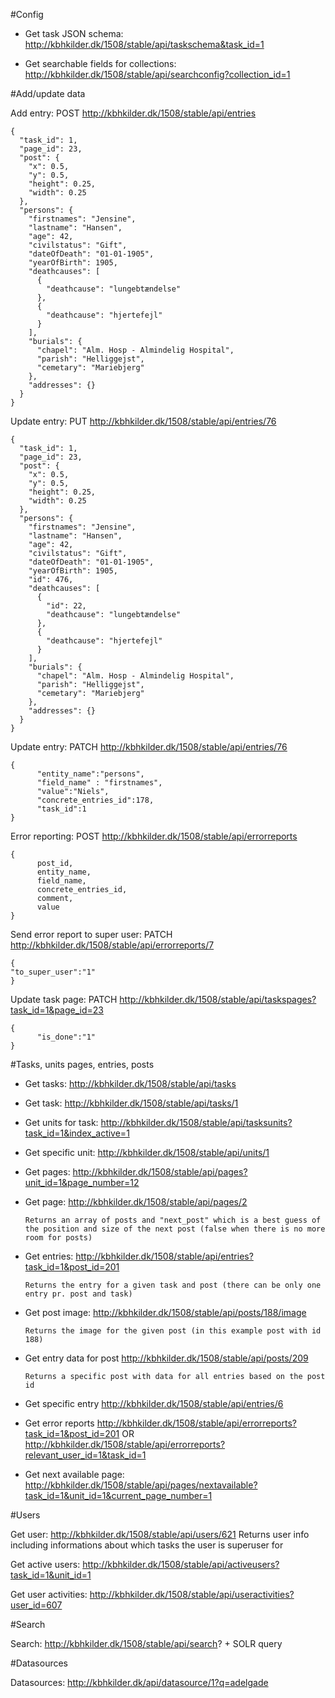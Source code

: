 
#Config

* Get task JSON schema:
http://kbhkilder.dk/1508/stable/api/taskschema&task_id=1

* Get searchable fields for collections:
http://kbhkilder.dk/1508/stable/api/searchconfig?collection_id=1


#Add/update data

Add entry:
POST
http://kbhkilder.dk/1508/stable/api/entries
```
{
  "task_id": 1,
  "page_id": 23,
  "post": {
    "x": 0.5,
    "y": 0.5,
    "height": 0.25,
    "width": 0.25
  },
  "persons": {
    "firstnames": "Jensine",
    "lastname": "Hansen",
    "age": 42,
    "civilstatus": "Gift",
    "dateOfDeath": "01-01-1905",
    "yearOfBirth": 1905,
    "deathcauses": [
      {
        "deathcause": "lungebtændelse"
      },
      {
        "deathcause": "hjertefejl"
      }
    ],
    "burials": {
      "chapel": "Alm. Hosp - Almindelig Hospital",
      "parish": "Helliggejst",
      "cemetary": "Mariebjerg"
    },
    "addresses": {}
  }
}
```

Update entry:
PUT
http://kbhkilder.dk/1508/stable/api/entries/76

```
{
  "task_id": 1,
  "page_id": 23,
  "post": {
    "x": 0.5,
    "y": 0.5,
    "height": 0.25,
    "width": 0.25
  },
  "persons": {
    "firstnames": "Jensine",
    "lastname": "Hansen",
    "age": 42,
    "civilstatus": "Gift",
    "dateOfDeath": "01-01-1905",
    "yearOfBirth": 1905,
    "id": 476,
    "deathcauses": [
      {
        "id": 22,
        "deathcause": "lungebtændelse"
      },
      {
        "deathcause": "hjertefejl"
      }
    ],
    "burials": {
      "chapel": "Alm. Hosp - Almindelig Hospital",
      "parish": "Helliggejst",
      "cemetary": "Mariebjerg"
    },
    "addresses": {}
  }
}
```

Update entry:
PATCH
http://kbhkilder.dk/1508/stable/api/entries/76

```
{  
      "entity_name":"persons",
      "field_name" : "firstnames",
      "value":"Niels",
      "concrete_entries_id":178,
      "task_id":1
}
```

Error reporting: POST
http://kbhkilder.dk/1508/stable/api/errorreports
```
{
      post_id,
      entity_name,
      field_name,
      concrete_entries_id,
      comment,
      value
}
```
Send error report to super user: PATCH
http://kbhkilder.dk/1508/stable/api/errorreports/7
```
{
"to_super_user":"1"
}
```

Update task page:
PATCH
http://kbhkilder.dk/1508/stable/api/taskspages?task_id=1&page_id=23

```
{  
      "is_done":"1"
}
```

#Tasks, units pages, entries, posts

* Get tasks:
http://kbhkilder.dk/1508/stable/api/tasks


* Get task:
http://kbhkilder.dk/1508/stable/api/tasks/1

* Get units for task:
http://kbhkilder.dk/1508/stable/api/tasksunits?task_id=1&index_active=1

* Get specific unit:
http://kbhkilder.dk/1508/stable/api/units/1

* Get pages:
http://kbhkilder.dk/1508/stable/api/pages?unit_id=1&page_number=12

* Get page:
http://kbhkilder.dk/1508/stable/api/pages/2

      Returns an array of posts and "next_post" which is a best guess of the position and size of the next post (false when there is no more room for posts)


* Get entries:
http://kbhkilder.dk/1508/stable/api/entries?task_id=1&post_id=201

      Returns the entry for a given task and post (there can be only one entry pr. post and task)

* Get post image:
http://kbhkilder.dk/1508/stable/api/posts/188/image

      Returns the image for the given post (in this example post with id 188)

* Get entry data for post
http://kbhkilder.dk/1508/stable/api/posts/209

      Returns a specific post with data for all entries based on the post id

* Get specific entry
http://kbhkilder.dk/1508/stable/api/entries/6

* Get error reports
http://kbhkilder.dk/1508/stable/api/errorreports?task_id=1&post_id=201
OR
http://kbhkilder.dk/1508/stable/api/errorreports?relevant_user_id=1&task_id=1


* Get next available page:
http://kbhkilder.dk/1508/stable/api/pages/nextavailable?task_id=1&unit_id=1&current_page_number=1


#Users

Get user:
http://kbhkilder.dk/1508/stable/api/users/621
Returns user info including informations about which tasks the user is superuser for

Get active users:
http://kbhkilder.dk/1508/stable/api/activeusers?task_id=1&unit_id=1

Get user activities:
http://kbhkilder.dk/1508/stable/api/useractivities?user_id=607

#Search

Search:
http://kbhkilder.dk/1508/stable/api/search? + SOLR query

#Datasources

Datasources:
http://kbhkilder.dk/api/datasource/1?q=adelgade
